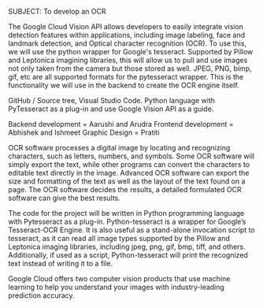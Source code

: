 SUBJECT: To develop an OCR

The Google Cloud Vision API allows developers to easily integrate vision detection features within applications, including image labeling, face and landmark detection, and Optical character recognition (OCR). To use this, we will use the python wrapper for Google's tesseract. Supported by Pillow and Leptonica imagining libraries, this will allow us to pull and use images not only taken from the camera but those stored as well. JPEG, PNG, bimp, gif, etc are all supported formats for the pytesseract wrapper. This is the functionality we will use in the backend to create the OCR engine itself.

GitHub / Source tree, Visual Studio Code. Python language with PyTesseract as a plug-in and use Google Vision API as a guide.

Backend development = Aarushi and Arudra Frontend development = Abhishek and Ishmeet Graphic Design = Pratiti

OCR software processes a digital image by locating and recognizing characters, such as letters, numbers, and symbols. Some OCR software will simply export the text, while other programs can convert the characters to editable text directly in the image. Advanced OCR software can export the size and formatting of the text as well as the layout of the text found on a page. The OCR software decides the results, a detailed formulated OCR software can give the best results.

The code for the project will be written in Python programming language with Pytesseract as a plug-in. Python-tesseract is a wrapper for Google’s Tesseract-OCR Engine. It is also useful as a stand-alone invocation script to tesseract, as it can read all image types supported by the Pillow and Leptonica imaging libraries, including jpeg, png, gif, bmp, tiff, and others. Additionally, if used as a script, Python-tesseract will print the recognized text instead of writing it to a file.

Google Cloud offers two computer vision products that use machine learning to help you understand your images with industry-leading prediction accuracy.

